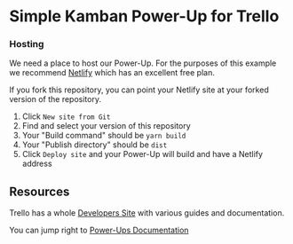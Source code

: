 # Simple Kamban Power-Up for Trello

### Hosting

We need a place to host our Power-Up. For the purposes of this example we
recommend [Netlify](https://www.netlify.com/) which has an excellent free plan.

If you fork this repository, you can point your Netlify site at your forked
version of the repository.

1. Click `New site from Git`
2. Find and select your version of this repository
3. Your "Build command" should be `yarn build`
4. Your "Publish directory" should be `dist`
5. Click `Deploy site` and your Power-Up will build and have a Netlify address

## Resources

Trello has a whole [Developers Site](https://developers.trello.com/) with
various guides and documentation.

You can jump right to
[Power-Ups Documentation](https://developers.trello.com/reference#power-ups-intro)
